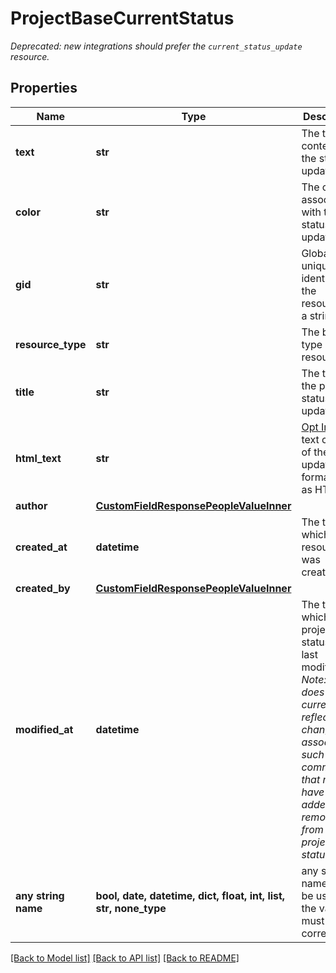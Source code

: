 # ProjectBaseCurrentStatus

*Deprecated: new integrations should prefer the `current_status_update` resource.*

## Properties
Name | Type | Description | Notes
------------ | ------------- | ------------- | -------------
**text** | **str** | The text content of the status update. | 
**color** | **str** | The color associated with the status update. | 
**gid** | **str** | Globally unique identifier of the resource, as a string. | [optional] [readonly] 
**resource_type** | **str** | The base type of this resource. | [optional] [readonly] 
**title** | **str** | The title of the project status update. | [optional] 
**html_text** | **str** | [Opt In](/docs/inputoutput-options). The text content of the status update with formatting as HTML. | [optional] 
**author** | [**CustomFieldResponsePeopleValueInner**](CustomFieldResponsePeopleValueInner.md) |  | [optional] 
**created_at** | **datetime** | The time at which this resource was created. | [optional] [readonly] 
**created_by** | [**CustomFieldResponsePeopleValueInner**](CustomFieldResponsePeopleValueInner.md) |  | [optional] 
**modified_at** | **datetime** | The time at which this project status was last modified. *Note: This does not currently reflect any changes in associations such as comments that may have been added or removed from the project status.* | [optional] [readonly] 
**any string name** | **bool, date, datetime, dict, float, int, list, str, none_type** | any string name can be used but the value must be the correct type | [optional]

[[Back to Model list]](../README.md#documentation-for-models) [[Back to API list]](../README.md#documentation-for-api-endpoints) [[Back to README]](../README.md)


